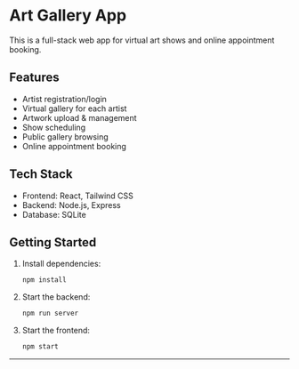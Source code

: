 # Art Gallery App

This is a full-stack web app for virtual art shows and online appointment booking.

## Features
- Artist registration/login
- Virtual gallery for each artist
- Artwork upload & management
- Show scheduling
- Public gallery browsing
- Online appointment booking

## Tech Stack
- Frontend: React, Tailwind CSS
- Backend: Node.js, Express
- Database: SQLite

## Getting Started
1. Install dependencies:
   ```bash
   npm install
   ```
2. Start the backend:
   ```bash
   npm run server
   ```
3. Start the frontend:
   ```bash
   npm start
   ```

---

